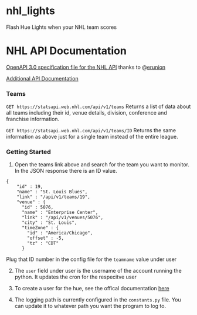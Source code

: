 # nhl_lights
Flash Hue Lights when your NHL team scores

# NHL API Documentation

[OpenAPI 3.0 specification file for the NHL API](https://github.com/erunion/sport-api-specifications/tree/master/nhl) thanks to @[erunion](https://github.com/erunion)

[Additional API Documentation](https://github.com/dword4/nhlapi)

### <a name="teams"></a>Teams

`GET https://statsapi.web.nhl.com/api/v1/teams` Returns a list of data about
all teams including their id, venue details, division, conference and franchise information.

`GET https://statsapi.web.nhl.com/api/v1/teams/ID` Returns the same information as above just
for a single team instead of the entire league.

### <a name="Getting Started"></a>Getting Started
1. Open the teams link above and search for the team you want to monitor. In the JSON response there is an ID value.
```
{
    "id" : 19,
    "name" : "St. Louis Blues",
    "link" : "/api/v1/teams/19",
    "venue" : {
      "id" : 5076,
      "name" : "Enterprise Center",
      "link" : "/api/v1/venues/5076",
      "city" : "St. Louis",
      "timeZone" : {
        "id" : "America/Chicago",
        "offset" : -5,
        "tz" : "CDT"
      }
```
Plug that ID number in the config file for the `teamname` value under user

2. The `user` field under user is the username of the account running the python. It updates the cron for the respecitve user

3. To create a user for the hue, see the offical documentation [here](https://developers.meethue.com/develop/get-started-2/)

4. The logging path is currently configured in the `constants.py` file. You can update it to whatever path you want the program to log to.
